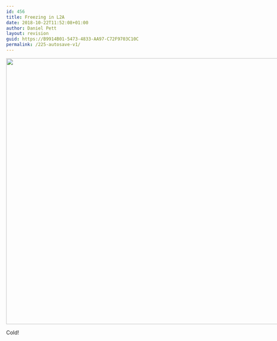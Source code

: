 ```yaml
---
id: 456
title: Freezing in L2A
date: 2018-10-22T11:52:08+01:00
author: Daniel Pett
layout: revision
guid: https://B9914B01-5473-4833-AA97-C72F9703C10C
permalink: /225-autosave-v1/
---
```

<div style="width: 970px" class="wp-caption alignnone">
  <img src="https://fbcdn-sphotos-c-a.akamaihd.net/hphotos-ak-ash3/t1.0-9/1888723_10152191559051071_1783984374_n.jpg" alt="" width="960" height="720" />
  
  <p class="wp-caption-text">
    Cold!
  </p>
</div>